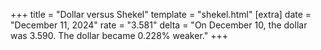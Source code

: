 +++
title = "Dollar versus Shekel"
template = "shekel.html"
[extra]
date = "December 11, 2024"
rate = "3.581"
delta = "On December 10, the dollar was 3.590. The dollar became 0.228% weaker."
+++
